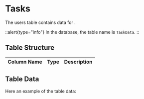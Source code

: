 # Tasks

The users table contains data for <!-- TODO: write description -->.

::alert{type="info"}
In the database, the table name is `TaskData`.
::

## Table Structure

| Column Name | Type | Description |
| ----------- | ---- | ----------- |


## Table Data

Here an example of the table data:

```json


```
